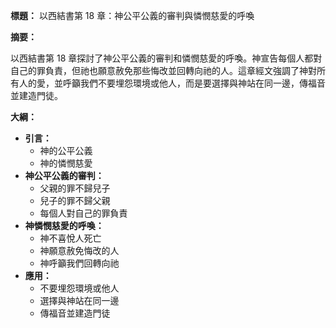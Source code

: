**標題：** 以西結書第 18 章：神公平公義的審判與憐憫慈愛的呼喚

**摘要：**

以西結書第 18 章探討了神公平公義的審判和憐憫慈愛的呼喚。神宣告每個人都對自己的罪負責，但祂也願意赦免那些悔改並回轉向祂的人。這章經文強調了神對所有人的愛，並呼籲我們不要埋怨環境或他人，而是要選擇與神站在同一邊，傳福音並建造門徒。

**大綱：**

* **引言：**
    * 神的公平公義
    * 神的憐憫慈愛
* **神公平公義的審判：**
    * 父親的罪不歸兒子
    * 兒子的罪不歸父親
    * 每個人對自己的罪負責
* **神憐憫慈愛的呼喚：**
    * 神不喜悅人死亡
    * 神願意赦免悔改的人
    * 神呼籲我們回轉向祂
* **應用：**
    * 不要埋怨環境或他人
    * 選擇與神站在同一邊
    * 傳福音並建造門徒